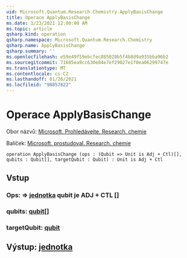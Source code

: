 ```yaml
---
uid: Microsoft.Quantum.Research.Chemistry.ApplyBasisChange
title: Operace ApplyBasisChange
ms.date: 1/23/2021 12:00:00 AM
ms.topic: article
qsharp.kind: operation
qsharp.namespace: Microsoft.Quantum.Research.Chemistry
qsharp.name: ApplyBasisChange
qsharp.summary: ''
ms.openlocfilehash: e59e49f59ebcfec885028b5f4b8d9a935bba96b2
ms.sourcegitcommit: 71605ea9cc630e84e7ef29027e1f0ea06299747e
ms.translationtype: MT
ms.contentlocale: cs-CZ
ms.lasthandoff: 01/26/2021
ms.locfileid: "98857822"
---
```

# <a name="applybasischange-operation"></a>Operace ApplyBasisChange

Obor názvů: [Microsoft. Prohledávejte. Research. chemie](xref:Microsoft.Quantum.Research.Chemistry)

Balíček: [Microsoft. prostudoval. Research. chemie](https://nuget.org/packages/Microsoft.Quantum.Research.Chemistry)




```qsharp
operation ApplyBasisChange (ops : (Qubit => Unit is Adj + Ctl)[], qubits : Qubit[], targetQubit : Qubit) : Unit is Adj + Ctl
```


## <a name="input"></a>Vstup

### <a name="ops--qubit--unit--is-adj--ctl"></a>Ops: [](xref:microsoft.quantum.lang-ref.qubit) => [jednotka](xref:microsoft.quantum.lang-ref.unit) qubit je ADJ + CTL []




### <a name="qubits--qubit"></a>qubits: [qubit](xref:microsoft.quantum.lang-ref.qubit)[]




### <a name="targetqubit--qubit"></a>targetQubit: [qubit](xref:microsoft.quantum.lang-ref.qubit)





## <a name="output--unit"></a>Výstup: [jednotka](xref:microsoft.quantum.lang-ref.unit)


